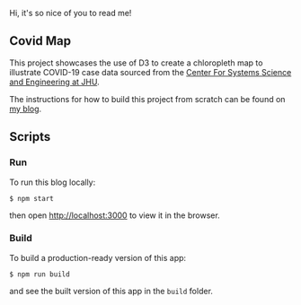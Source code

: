 Hi, it's so nice of you to read me!

## Covid Map

This project showcases the use of D3 to create a chloropleth map to illustrate COVID-19 case data sourced from the [Center For Systems Science and Engineering at JHU](https://systems.jhu.edu/). 

The instructions for how to build this project from scratch can be found on [my blog](https://blog.danielkawalsky.com/post/how-to-map-covid-19-case-data).

## Scripts

### Run
To run this blog locally: 

```console
$ npm start
```

then open [http://localhost:3000](http://localhost:3000) to view it in the browser.

### Build
To build a production-ready version of this app:

```console
$ npm run build
```

and see the built version of this app in the `build` folder.

